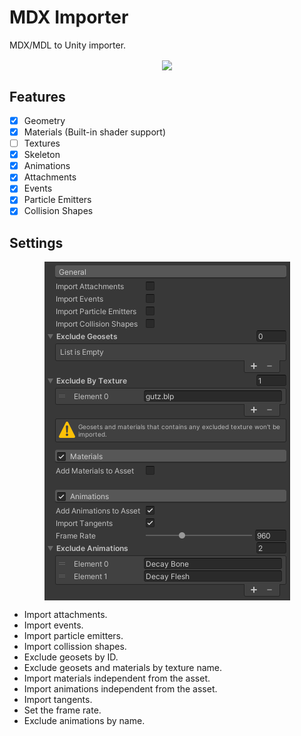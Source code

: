 # MDX Importer

MDX/MDL to Unity importer.

<p align="center"><img align="center" src="Documentation~/preview.gif"></p>

## Features

- [x] Geometry
- [x] Materials (Built-in shader support)
- [ ] Textures
- [x] Skeleton
- [x] Animations
- [x] Attachments
- [x] Events
- [x] Particle Emitters
- [x] Collision Shapes

## Settings

<p align="center"><img align="center" src="Documentation~/mdx_import_settings.png"></p>

* Import attachments.
* Import events.
* Import particle emitters.
* Import collission shapes.
* Exclude geosets by ID.
* Exclude geosets and materials by texture name.
* Import materials independent from the asset.
* Import animations independent from the asset.
* Import tangents.
* Set the frame rate.
* Exclude animations by name.